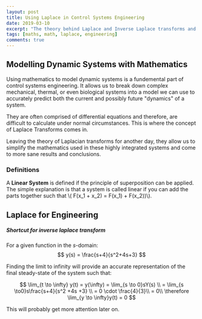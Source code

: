 ```yaml
---
layout: post
title: Using Laplace in Control Systems Engineering
date: 2019-03-10
excerpt: "The theory behind Laplace and Inverse Laplace transforms and the application to control systems"
tags: [maths, math, laplace, engineering]
comments: true
---
```


## Modelling Dynamic Systems with Mathematics

Using mathematics to model dynamic systems is a fundemental part of control systems engineering. It allows us to break down complex mechanical, thermal, or even biological systems into a model we can use to accurately predict both the current and possibly future "dynamics" of a system. 

They are often comprised of differential equations and therefore, are difficult to calculate under normal circumstances. This is where the concept of Laplace Transforms comes in.

Leaving the theory of Laplacian transforms for another day, they allow us to simplify the mathematics used in these highly integrated systems and come to more sane results and conclusions.

### Definitions

A **Linear System** is defined if the principle of superposition can be applied. The simple explanation is that a system is called linear if you can add the parts together such that \\(  F(x_1 + x_2) = F(x_1) + F(x_2))\\).



## Laplace for Engineering

##### Shortcut for inverse laplace transform

For a given function in the $s​$-domain:
$$
y(s) = \frac{s+4}{s^2+4s+3}
$$

Finding the limit to infinity will provide an accurate representation of the final steady-state of the system such that:

$$
\lim_{t \to \infty} y(t) = y(\infty) = \lim_{s \to 0}sY(s) \\
= \lim_{s \to0}s\frac{s+4}{s^2 +4s +3} \\
= 0 \cdot \frac{4}{3}\\ = 0\\
\therefore \lim_{y \to \infty}y(t) = 0
$$

This will probably get more attention later on.